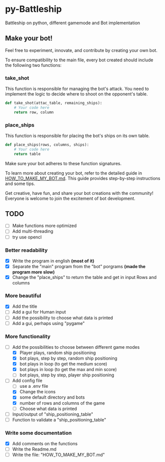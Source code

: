 # py-Battleship
Battleship on python, different gamemode and Bot implementation

## Make your bot!

Feel free to experiment, innovate, and contribute by creating your own bot.

To ensure compatibility to the main file, every bot created should include the following two functions:

### take_shot
This function is responsible for managing the bot's attack. You need to implement the logic to decide where to shoot on the opponent's table.

```python
def take_shot(attac_table, remaining_ships):
    # Your code here
    return row, column
```

### place_ships
This function is responsible for placing the bot's ships on its own table.

```python
def place_ships(rows, columns, ships):
    # Your code here
    return table
```
Make sure your bot adheres to these function signatures.


To learn more about creating your bot, refer to the detailed guide in [HOW_TO_MAKE_MY_BOT.md](HOW_TO_MAKE_MY_BOT.md). This guide provides step-by-step instructions and some tips.

Get creative, have fun, and share your bot creations with the community! Everyone is welcome to join the excitement of bot development.

## TODO

- [ ] Make functions more optimized
- [ ] Add multi-threading
- [ ] try use opencl

### Better readability
- [x] Write the program in english **(most of it)**
- [x] Separate the "main" program from the "bot" porgrams **(made the program more slow)**
- [x] Change the "place_ships" to return the table and get in input Rows and columns
### More beautiful
- [x] Add the title
- [ ] Add a gui for Human input
- [ ] Add the possibility to choose what data is printed
- [ ] Add a gui, perhaps using "pygame"
### More functionality
- [ ] Add the possibilities to choose between different game modes
  - [x] Player plays, random ship positioning
  - [x] bot plays, step by step, random ship positioning
  - [x] bot plays in loop (to get the medium score)
  - [x] bot plays in loop (to get the max and min score)
  - [ ] bot plays, step by step, player ship positioning
- [ ] Add config file
  - [ ] use a .env file
  - [x] Change the icons
  - [x] some default directory and bots
  - [x] number of rows and columns of the game
  - [ ] Choose what data is printed
- [ ] Input/output of "ship_positioning_table"
- [ ] Function to validate a "ship_positioning_table"
### Write some documentation
- [x] Add comments on the functions
- [ ] Write the Readme.md
- [ ] Write the file: "HOW_TO_MAKE_MY_BOT.md"
